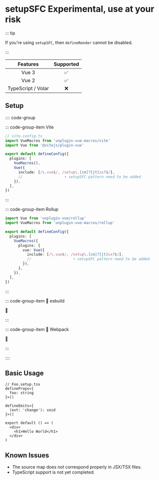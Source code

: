 # setupSFC <WarnBadge>Experimental, use at your risk</WarnBadge>

::: tip

If you're using `setupSFC`, then `defineRender` cannot be disabled.

:::

|      Features      |     Supported      |
| :----------------: | :----------------: |
|       Vue 3        | :white_check_mark: |
|       Vue 2        | :white_check_mark: |
| TypeScript / Volar |        :x:         |

## Setup

:::: code-group

::: code-group-item Vite

```ts {7-11}
// vite.config.ts
import VueMacros from 'unplugin-vue-macros/vite'
import Vue from '@vitejs/plugin-vue'

export default defineConfig({
  plugins: [
    VueMacros(),
    Vue({
      include: [/\.vue$/, /setup\.[cm]?[jt]sx?$/],
      //                   ⬆️ setupSFC pattern need to be added
    }),
  ],
})
```

:::

::: code-group-item Rollup

```ts {6-13}
import Vue from 'unplugin-vue/rollup'
import VueMacros from 'unplugin-vue-macros/rollup'

export default defineConfig({
  plugins: [
    VueMacros({
      plugins: {
        vue: Vue({
          include: [/\.vue$/, /setup\.[cm]?[jt]sx?$/],
          //                   ⬆️ setupSFC pattern need to be added
        }),
      },
    }),
  ],
})
```

:::

::: code-group-item 🚧 esbuild

:construction:

:::

::: code-group-item 🚧 Webpack

:construction:

:::

::::

## Basic Usage

```tsx
// Foo.setup.tsx
defineProps<{
  foo: string
}>()

defineEmits<{
  (evt: 'change'): void
}>()

export default () => (
  <div>
    <h1>Hello World</h1>
  </div>
)
```

## Known Issues

- The source map does not correspond properly in JSX/TSX files.
- TypeScript support is not yet completed.
